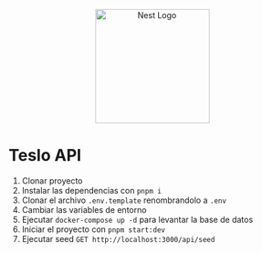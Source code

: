 <p align="center">
  <a href="http://nestjs.com/" target="blank"><img src="https://nestjs.com/img/logo-small.svg" width="200" alt="Nest Logo" /></a>
</p>

# Teslo API

1. Clonar proyecto
2. Instalar las dependencias con ```pnpm i```
3. Clonar el archivo ```.env.template``` renombrandolo a ```.env```
4. Cambiar las variables de entorno
5. Ejecutar ```docker-compose up -d``` para levantar la base de datos
6. Iniciar el proyecto con ```pnpm start:dev```
7. Ejecutar seed ```GET http://localhost:3000/api/seed```